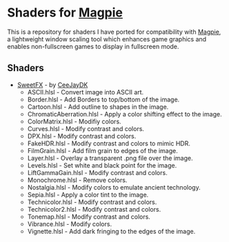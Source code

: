 # Shaders for [Magpie](https://github.com/Blinue/Magpie)
This is a repository for shaders I have ported for compatibility with [Magpie](https://github.com/Blinue/Magpie), a lightweight window scaling tool which enhances game graphics and enables non-fullscreen games to display in fullscreen mode.

## Shaders
- [SweetFX](https://github.com/CeeJayDK/SweetFX) - by [CeeJayDK](https://github.com/CeeJayDK)
  - ASCII.hlsl - Convert image into ASCII art.
  - Border.hlsl - Add Borders to top/bottom of the image.
  - Cartoon.hlsl - Add outline to shapes in the image.
  - ChromaticAberration.hlsl - Apply a color shifting effect to the image.
  - ColorMatrix.hlsl - Modifiy colors.
  - Curves.hlsl - Modify contrast and colors.
  - DPX.hlsl - Modify contrast and colors.
  - FakeHDR.hlsl - Modify contrast and colors to mimic HDR.
  - FilmGrain.hlsl - Add film grain to edges of the image.
  - Layer.hlsl - Overlay a transparent .png file over the image.
  - Levels.hlsl - Set white and black point for the image.
  - LiftGammaGain.hlsl - Modify contrast and colors.
  - Monochrome.hlsl - Remove colors.
  - Nostalgia.hlsl - Modify colors to emulate ancient technology.
  - Sepia.hlsl - Apply a color tint to the image.
  - Technicolor.hlsl - Modify contrast and colors.
  - Technicolor2.hlsl - Modify contrast and colors.
  - Tonemap.hlsl - Modify contrast and colors.
  - Vibrance.hlsl - Modify colors.
  - Vignette.hlsl - Add dark fringing to the edges of the image.
